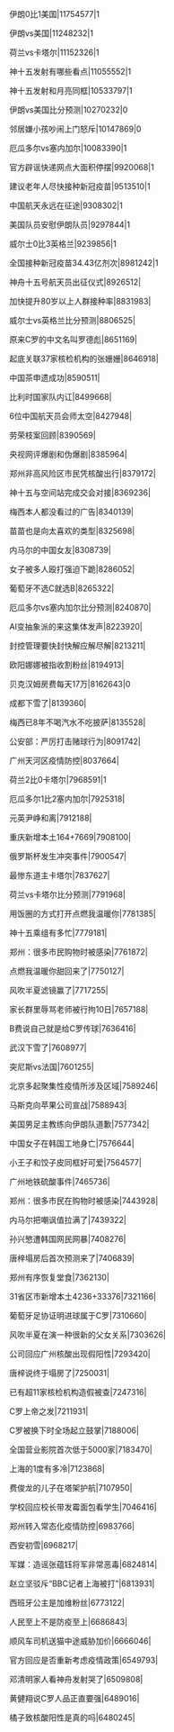 伊朗0比1美国|11754577|1

伊朗vs美国|11248232|1

荷兰vs卡塔尔|11152326|1

神十五发射有哪些看点|11055552|1

神十五发射和月亮同框|10533797|1

伊朗vs美国比分预测|10270232|0

邻居嫌小孩吵闹上门怒斥|10147869|0

厄瓜多尔vs塞内加尔|10083390|1

官方辟谣快递网点大面积停摆|9920068|1

建议老年人尽快接种新冠疫苗|9513510|1

中国航天永远在征途|9308302|1

美国队员安慰伊朗队员|9297844|1

威尔士0比3英格兰|9239856|1

全国接种新冠疫苗34.43亿剂次|8981242|1

神舟十五号航天员出征仪式|8926512|

加快提升80岁以上人群接种率|8831983|

威尔士vs英格兰比分预测|8806525|

原来C罗的中文名叫罗德彪|8651169|

起底关联37家核检机构的张姗姗|8646918|

中国茶申遗成功|8590511|

比利时国家队内讧|8499668|

6位中国航天员会师太空|8427948|

劳荣枝案回顾|8390569|

央视网评爆剧和伪爆剧|8385964|

郑州非高风险区市民凭核酸出行|8379172|

神十五与空间站完成交会对接|8369236|

梅西本人都没看过的广告|8340139|

苗苗也是向太喜欢的类型|8325698|

内马尔的中国女友|8308739|

女子被多人殴打强迫下跪|8286052|

葡萄牙不选C就选B|8265322|

厄瓜多尔vs塞内加尔比分预测|8240870|

AI变抽象派的来这集体发声|8223920|

封控管理要快封快解应解尽解|8213211|

欧阳娜娜被指收割粉丝|8194913|

贝克汉姆房费每天17万|8162643|0

成都下雪了|8139360|

梅西已8年不喝汽水不吃披萨|8135528|

公安部：严厉打击赌球行为|8091742|

广州天河区疫情防控|8037664|

荷兰2比0卡塔尔|7968591|1

厄瓜多尔1比2塞内加尔|7925318|

元英尹峥和离|7912188|

重庆新增本土164+7669|7908100|

俄罗斯杯发生冲突事件|7900547|

最惨东道主卡塔尔|7837627|

荷兰vs卡塔尔比分预测|7791968|

用饭圈的方式打开点燃我温暖你|7781385|

神十五乘组有多忙|7779181|

郑州：很多市民购物时被感染|7761872|

点燃我温暖你甜回来了|7750127|

风吹半夏滤镜赢了|7717255|

家长群里辱骂老师被行拘10日|7657188|

B费说自己就是给C罗传球|7636416|

武汉下雪了|7608977|

突尼斯vs法国|7601255|

北京多起聚集性疫情所涉及区域|7589246|

马斯克向苹果公司宣战|7588943|

美国男足主教练向伊朗队道歉|7577342|

中国女子在韩国工地身亡|7576644|

小王子和饺子皮同框好可爱|7564577|

广州地铁硫酸事件|7465736|

郑州：很多市民在购物时被感染|7443928|

内马尔把嘲讽值拉满了|7439322|

孙兴慜遭韩国网民网暴|7408276|

唐梓塌房后首次预测来了|7406839|

郑州有序恢复堂食|7362130|

31省区市新增本土4236+33376|7321166|

葡萄牙足协证明进球属于C罗|7310660|

风吹半夏在演一种很新的父女关系|7303626|

公司回应广州核酸出现假阳性|7293420|

唐梓说终于塌房了|7250031|

已有超11家核检机构造假被查|7247316|

C罗上帝之发|7211931|

C罗被换下时全场起立鼓掌|7188006|

全国营业影院首次低于5000家|7183470|

上海的1度有多冷|7123868|

费俊龙的儿子在塔架护航|7107950|

学校回应校长带发霉面包看学生|7046416|

郑州转入常态化疫情防控|6983766|

西安初雪|6968217|

军媒：造谣张蕴钰将军非常恶毒|6824814|

赵立坚驳斥“BBC记者上海被打”|6813931|

西班牙公主是加维粉丝|6773122|

人民至上不是防疫至上|6686843|

顺风车司机送猫中途威胁加价|6666046|

官方回应是否重新考虑疫情政策|6549793|

邓清明家人看神舟发射哭了|6509808|

黄健翔说C罗人品正直要强|6489016|

橘子致核酸阳性是真的吗|6480245|

